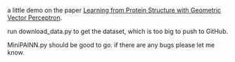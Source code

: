 a little demo on the paper [Learning from Protein Structure with Geometric Vector Perceptron](https://arxiv.org/pdf/2009.01411).

run download_data.py to get the dataset, which is too big to push to GitHub.

MiniPAINN.py should be good to go. if there are any bugs please let me know.